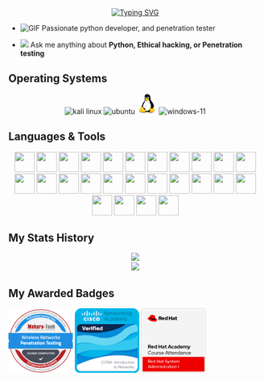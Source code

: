 <p align="center">
   <a href="https://git.io/typing-svg"><img src="https://readme-typing-svg.demolab.com?font=Fira+Code&weight=500&size=24&duration=3700&pause=1000&color=FF5402&center=true&vCenter=true&width=435&lines=Offensive+security+engineer%2C;penetration+tester%2C;fully-fledged+python+developer" alt="Typing SVG" /></a>
</p>

<div align="center">
   
</div>

- <img alt="GIF" src="https://github.com/SP-XD/SP-XD/blob/main/images/Developer.gif" width="25" /> Passionate python developer, and penetration tester

- <img src="https://github.com/SP-XD/SP-XD/blob/main/images/message.gif?raw=true" width="25" /> Ask me anything about **Python, Ethical hacking, or Penetration testing**

## Operating Systems
<div align="center">
   <img src="https://www.kali.org/docs/policy/trademark/kali-logo-tm.png" alt="kali linux" width="40" height="40" />
   <img src="https://user-images.githubusercontent.com/25181517/186884153-99edc188-e4aa-4c84-91b0-e2df260ebc33.png" alt="ubuntu" width="40" height="40"/>
   <img src="https://raw.githubusercontent.com/devicons/devicon/master/icons/linux/linux-original.svg" alt="linux" width="40" height="40"/>
   <img width="47" height="47" src="https://img.icons8.com/fluency/48/windows-11.png" alt="windows-11"/>
</div>

## Languages & Tools
<div align="center">
   <img src="https://raw.githubusercontent.com/marwin1991/profile-technology-icons/refs/heads/main/icons/pycharm.png" width="40" height="40" />
   <img src="https://raw.githubusercontent.com/marwin1991/profile-technology-icons/refs/heads/main/icons/intellij.png" width="40" height="40" />
   <img src="https://raw.githubusercontent.com/marwin1991/profile-technology-icons/refs/heads/main/icons/android_studio.png" width="40" height="40" />
   <img src="https://raw.githubusercontent.com/marwin1991/profile-technology-icons/refs/heads/main/icons/visual_studio_code.png" width="40" height="40" />
   <img src="https://raw.githubusercontent.com/marwin1991/profile-technology-icons/refs/heads/main/icons/postman.png" width="40" height="40" />
   <img src="https://raw.githubusercontent.com/marwin1991/profile-technology-icons/refs/heads/main/icons/html.png" width="40" height="40" />
   <img src="https://raw.githubusercontent.com/marwin1991/profile-technology-icons/refs/heads/main/icons/css.png" width="40" height="40" />
   <img src="https://raw.githubusercontent.com/marwin1991/profile-technology-icons/refs/heads/main/icons/bootstrap.png" width="40" height="40" />
   <img src="https://raw.githubusercontent.com/marwin1991/profile-technology-icons/refs/heads/main/icons/figma.png" width="40" height="40" />
   <img src="https://raw.githubusercontent.com/marwin1991/profile-technology-icons/refs/heads/main/icons/javascript.png" width="40" height="40" />
   <img src="https://raw.githubusercontent.com/marwin1991/profile-technology-icons/refs/heads/main/icons/npm.png" width="40" height="40" />
   <img src="https://raw.githubusercontent.com/marwin1991/profile-technology-icons/refs/heads/main/icons/node_js.png" width="40" height="40" />
   <img src="https://raw.githubusercontent.com/marwin1991/profile-technology-icons/refs/heads/main/icons/express.png" width="40" height="40" />
   <img src="https://raw.githubusercontent.com/marwin1991/profile-technology-icons/refs/heads/main/icons/java.png" width="40" height="40" />
   <img src="https://raw.githubusercontent.com/marwin1991/profile-technology-icons/refs/heads/main/icons/kotlin.png" width="40" height="40" />
   <img src="https://raw.githubusercontent.com/marwin1991/profile-technology-icons/refs/heads/main/icons/c++.png" width="40" height="40" />
   <img src="https://raw.githubusercontent.com/marwin1991/profile-technology-icons/refs/heads/main/icons/python.png" width="40" height="40" />
   <img src="https://raw.githubusercontent.com/marwin1991/profile-technology-icons/refs/heads/main/icons/flask.png" width="40" height="40" />
   <img src="https://raw.githubusercontent.com/marwin1991/profile-technology-icons/refs/heads/main/icons/android.png" width="40" height="40" />
   <img src="https://raw.githubusercontent.com/marwin1991/profile-technology-icons/refs/heads/main/icons/dart.png" width="40" height="40" />
   <img src="https://raw.githubusercontent.com/marwin1991/profile-technology-icons/refs/heads/main/icons/flutter.png" width="40" height="40" />
   <img src="https://raw.githubusercontent.com/marwin1991/profile-technology-icons/refs/heads/main/icons/sqlite.png" width="40" height="40" />
   <img src="https://raw.githubusercontent.com/marwin1991/profile-technology-icons/refs/heads/main/icons/mongodb.png" width="40" height="40" />
   <img src="https://raw.githubusercontent.com/marwin1991/profile-technology-icons/refs/heads/main/icons/bash.png" width="40" height="40" />
   <img src="https://raw.githubusercontent.com/marwin1991/profile-technology-icons/refs/heads/main/icons/matlab.png" width="40" height="40" />
   <img src="https://raw.githubusercontent.com/marwin1991/profile-technology-icons/refs/heads/main/icons/arduino.png" width="40" height="40" />
</div>

## My Stats History
<div align="center">
  <img src="https://github-readme-stats.vercel.app/api?username=SaherMuhamed&theme=dark&show_icons=true&hide_border=true&count_private=true" />
  <br />
  <img src="https://github-readme-stats.vercel.app/api/top-langs/?username=SaherMuhamed&theme=dark&show_icons=true&hide_border=true&layout=compact" />
</div>

## My Awarded Badges
<div>
   <img src="https://github.com/SaherMuhamed/SaherMuhamed/blob/main/badges/Wireless_Networks_Penetration_Testing.png" alt="wireless penetration testing" width="128" height="128">
   <img src="https://github.com/SaherMuhamed/SaherMuhamed/blob/main/badges/ccna-introduction-to-networks.png" alt="ccna-introduction-to-networks" width="128" height="128">
   <img src="https://github.com/SaherMuhamed/SaherMuhamed/blob/main/badges/red-hat-system-administration-i-rh124-rha-ver-9-3.png" alt="ccna-introduction-to-networks" width="128" height="128">
</div>
